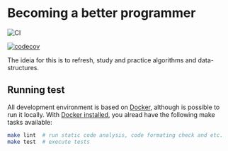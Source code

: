 # Becoming a better programmer

![CI](https://github.com/deniscostadsc/becoming-a-better-programmer/workflows/CI/badge.svg?branch=master)

[![codecov](https://codecov.io/gh/deniscostadsc/becoming-a-better-programmer/branch/master/graph/badge.svg)](https://codecov.io/gh/deniscostadsc/becoming-a-better-programmer)

The ideia for this is to refresh, study and practice algorithms and
data-structures.

## Running test

All development environment is based on [Docker](https://www.docker.com/),
although is possible to run it locally. With
[Docker installed](https://docs.docker.com/get-docker/), you alread have the
following make tasks available:

```bash
make lint  # run static code analysis, code formating check and etc.
make test  # execute tests
```
